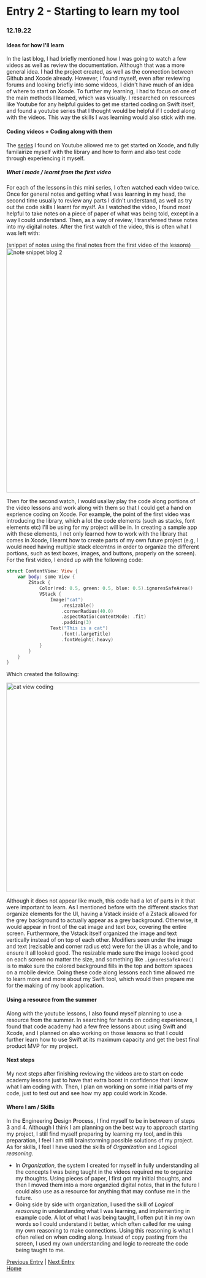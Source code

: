 # Entry 2 - Starting to learn my tool
### 12.19.22
#### Ideas for how I'll learn <br>
In the last blog, I had briefly mentioned how I was going to watch a few videos as well as review the documentation. Although that was a more general idea. I had the project created, as well as the connection between Github and Xcode already. However, I found myself, even after reviewing forums and looking briefly into some videos, I didn't have much of an idea of where to start on Xcode. To further my learning, I had to focus on one of the main methods I learned, which was visually. I researched on resources like Youtube for any helpful guides to get me started coding on Swift itself, and found a youtube series that I thought would be helpful if I coded along with the videos. This way the skills I was learning would also stick with me. <br>

#### Coding videos + Coding along with them <br>
The [series](https://youtube.com/playlist?list=PLMRqhzcHGw1Y5Cluhf7pKRNZtKaA3Q4kg) I found on Youtube allowed me to get started on Xcode, and fully familairize myself with the library and how to form and also test code through experiencing it myself. <br>

##### What I made / learnt from the first video <br>
For each of the lessons in this mini series, I often watched each video twice. Once for general notes and getting what I was learning in my head, the second time usually to review any parts I didn't understand, as well as try out the code skills I learnt for myslf. As I watched the video, I found most helpful to take notes on a piece of paper of what was being told, except in a way I could understand. Then, as a way of review, I transfereed these notes into my digital notes. After the first watch of the video, this is often what I was left with: 

(snippet of notes using the final notes from the first video of the lessons)
<img width="637" alt="note snippet blog 2" src="https://user-images.githubusercontent.com/73554006/221331017-6238bd46-843b-474e-b284-28533cb8c097.png">

Then for the second watch, I would usallay play the code along portions of the video lessons and work along with them so that I could get a hand on exprience coding on Xcode. For example, the point of the first video was introducing the library, which a lot the code elements (such as stacks, font elements etc) I'll be using for my project will be in. In creating a sample app with these elements, I not only learned how to work with the library that comes in Xcode, I learnt how to create parts of my own future project (e.g, I would need having multiple stack eleemtns in order to organize the different portions, such as text boxes, images, and buttons, properly on the screen). For the first video, I ended up with the following code: 
``` Swift
struct ContentView: View {
    var body: some View {
        ZStack {
            Color(red: 0.5, green: 0.5, blue: 0.5).ignoresSafeArea()
            VStack {
                Image("cat")
                    .resizable()
                    .cornerRadius(40.0)
                    .aspectRatio(contentMode: .fit)
                    .padding(3)
                Text("This is a cat")
                    .font(.largeTitle)
                    .fontWeight(.heavy)
            }
        }
    }
}
```
Which created the following: 

<img width="546" alt="cat view coding" src="https://user-images.githubusercontent.com/73554006/221331435-c41d1f14-7c35-4100-8f5e-d744db83ca8e.png">

Although it does not appear like much, this code had a lot of parts in it that were important to learn. As I mentioned before with the different stacks that organize elements for the UI, having a Vstack inside of a Zstack allowed for the grey background to actually appear as a grey background. Otherwise, it would appear in front of the cat image and text box, covering the entire screen. Furthermore, the Vstack itself organized the image and text vertically instead of on top of each other. Modifiers seen under the image and text (rezisable and corner radius etc) were for the UI as a whole, and to ensure it all looked good. The resizable made sure the image looked good on each screen no matter the size, and something like `.ignoresSafeArea()` is to make sure the colored background fills in the top and bottom spaces on a mobile device. Doing these code along lessons each time allowed me to learn more and more about my Swift tool, which would then prepare me for the making of my book application. <br>

#### Using a resource from the summer <br>
Along with the youtube lessons, I also found myself planning to use a resource from the summer. In searching for hands on coding experiences, I found that code academy had a few free lessons about using Swift and Xcode, and I planned on also working on those lessons so that I could further learn how to use Swift at its maximum capacity and get the best final product MVP for my project. <br>

#### Next steps <br>
My next steps after finishing reviewing the videos are to start on code academy lessons just to have that extra boost in confidence that I know what I am coding with. Then, I plan on working on some initial parts of my code, just to test out and see how my app could work in Xcode. <br>

#### Where I am / Skills <br>
In the **E**ngineering **D**esign **P**rocess, I find myself to be in betweem of steps 3 and 4. Although I think I am planning on the best way to approach starting my project, I still find myself preparing by learning my tool, and in this preparation, I feel I am still brainstorming possible solutions of my project. As for skills, I feel I have used the skills of *Organization* and *Logical reasoning*. <br>
* In *Organization*, the system I created for myself in fully understanding all the concepts I was being taught in the videos required me to organize my thoughts. Using pieces of paper, I first got my initial thoughts, and then I moved them into a more organzied digital notes, that in the future I could also use as a resource for anything that may confuse me in the future. 
* Going side by side with organization, I used the skill of *Logical reasoning* in understanding what I was learning, and implementing in example code. A lot of what I was being taught, I often put it in my own words so I could understand it better, which often called for me using my own reasoning to make connections. Using this reasoning is what I often relied on when coding along. Instead of copy pasting from the screen, I used my own understanding and logic to recreate the code being taught to me. <br>


[Previous Entry](entry01.md) | [Next Entry](entry03.md)<br>
[Home](../README.md)

